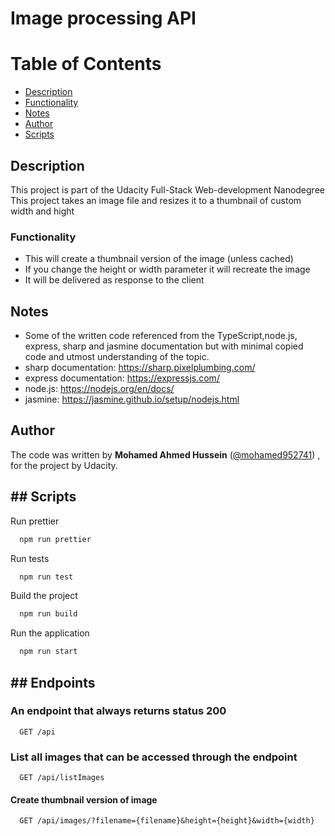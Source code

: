 # Image processing API

# Table of Contents

* [Description](#description)
* [Functionality](#functionality)
* [Notes](#notes)
* [Author](#author)
* [Scripts](#scripts)


## Description
This project is part of the Udacity Full-Stack Web-development Nanodegree
This project takes an image file and resizes it to a thumbnail of custom width and hight

### Functionality

-   This will create a thumbnail version of the image (unless cached)
-   If you change the height or width parameter it will recreate the image
-   It will be delivered as response to the client


## Notes

- Some of the written code referenced from the TypeScript,node.js, express, sharp and jasmine documentation but with minimal copied code and utmost understanding of the topic.
- sharp documentation: https://sharp.pixelplumbing.com/
- express documentation: https://expressjs.com/
- node.js: https://nodejs.org/en/docs/
- jasmine: https://jasmine.github.io/setup/nodejs.html

## Author

The code was written by **Mohamed Ahmed Hussein** ([@mohamed952741](https://github.com/mohamed952741)) , for the project by Udacity.

## ## Scripts

Run prettier

```bash
  npm run prettier
```

Run tests

```bash
  npm run test
```

Build the project

```bash
  npm run build
```

Run the application

```bash
  npm run start
```


## ## Endpoints

### An endpoint that always returns status 200

```http
  GET /api
```

### List all images that can be accessed through the endpoint

```http
  GET /api/listImages
```

#### Create thumbnail version of image

```http
  GET /api/images/?filename={filename}&height={height}&width={width}
```

